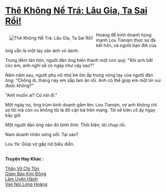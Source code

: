 <a href="https://truyenwiki.net/the-khong-ne-tra-lau-gia-ta-sai-roi.35850/" title="Thê Không Nề Trá: Lâu Gia, Ta Sai Rồi!"><h1>Thê Không Nề Trá: Lâu Gia, Ta Sai Rồi!</h1></a><div style="display:table"><img align="right" style="float: left; padding: 10px;" src="https://truyenwiki.net/a/img/str/src/35850.jpg" alt="Thê Không Nề Trá: Lâu Gia, Ta Sai Rồi!">Hoàng đế kinh doanh hùng mạnh Lou Tianqin thực sự đã kết hôn, và người bạn đời của ông vẫn là một tay săn ảnh vô danh.<p></p> Trong đêm tân hôn, người đàn ông biến thành một con quỷ: "Khi anh bắt cóc em, anh nghĩ sẽ có ngày như vậy sao?"<p></p> Năm năm sau, người phụ nữ nhỏ bé ôm ấp trong vòng tay của người đàn ông: "Chồng ơi, tháng này em sắp làm ăn rồi. Anh có thể giúp em một tin vui được không?"<p></p> "Anh muốn ai? Cứ nói đi."<p></p> Một ngày nọ, ông trùm kinh doanh gầm lên: Lou Tianqin, vợ anh không chỉ sợ tôi mà còn vu khống tôi là đồ cặn bã trên mạng. Tôi sẽ kiện cô ấy ngay bây giờ.<p></p> Một người đàn ông nào đó bình tĩnh: Thôi kiện, tôi chụp rồi.<p></p> Nam doanh nhân sửng sốt: Tại sao?<p></p> Lou Ye: Giúp vợ gấp rút biểu diễn.</div><p><br><b>Truyện Hay Khác :</b></p><a href="https://truyenwiki.net/than-vo-chi-ton.36610/" alt="Thần Võ Chí Tôn">Thần Võ Chí Tôn</a><br/><a href="https://github.com/nownovels/wikidich/tree/master/truyenhay/36505" alt="Giám Bảo Kim Đồng">Giám Bảo Kim Đồng</a><br/><a href="https://sangtacviet.wordpress.com/2020/10/22/lam-uyen-hanh/" alt="Lâm Uyên Hành">Lâm Uyên Hành</a><br/><a href="https://sangtacviet.wordpress.com/2020/10/22/van-noi-long-hoang/" alt="Vạn Nói Long Hoàng">Vạn Nói Long Hoàng</a><br/>